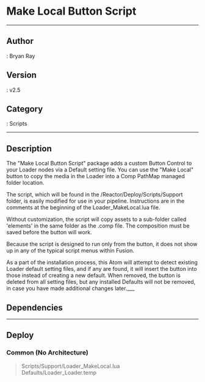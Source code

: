 # Make Local Button Script
___

## Author
 : Bryan Ray

## Version
 : v2.5

## Category
 : Scripts
___

## Description
<p>The "Make Local Button Script" package adds a custom Button Control to your Loader nodes via a Default setting file. You can use the "Make Local" button to copy the media in the Loader into a Comp PathMap managed folder location.</p>
	<p>The script, which will be found in the /Reactor/Deploy/Scripts/Support folder, is easily modified for use in your pipeline. Instructions are in the comments at the beginning of the Loader_MakeLocal.lua file.</p>
	<p>Without customization, the script will copy assets to a sub-folder called 'elements' in the same folder as the .comp file. The composition must be saved before the button will work.</p>
	<p>Because the script is designed to run only from the button, it does not show up in any of the typical script menus within Fusion.</p>
	<p>As a part of the installation process, this Atom will attempt to detect existing Loader default setting files, and if any are found, it will insert the button into those instead of creating a new default. When removed, the button is deleted from all setting files, but any installed Defaults will not be removed, in case you have made additional changes later.___

## Dependencies


___

## Deploy

### Common (No Architecture)

> Scripts/Support/Loader_MakeLocal.lua  
> Defaults/Loader_Loader.temp  
